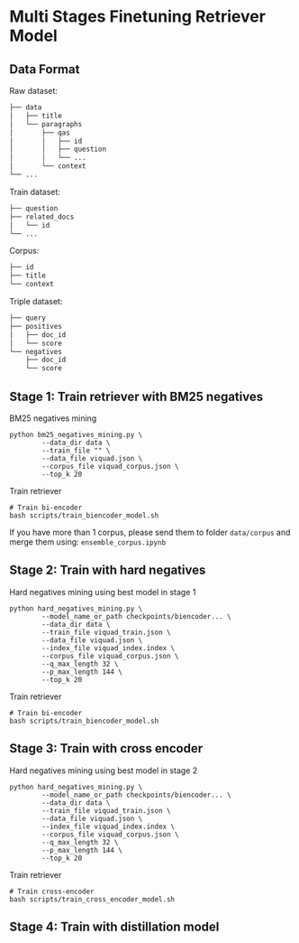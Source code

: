 # Multi Stages Finetuning Retriever Model
## Data Format

Raw dataset:
```bash
├── data
│   ├── title
│   └── paragraphs
│       ├── qas
│       │   ├── id
│       │   ├── question
│       │   └── ...
│       └── context
└── ...
```

Train dataset:
```bash
├── question
├── related_docs
│   └── id
└── ...
```

Corpus:
```bash
├── id
├── title
└── context
```

Triple dataset:
```bash
├── query
├── positives
│   ├── doc_id
│   └── score
└── negatives
    ├── doc_id
    └── score
```

## Stage 1: Train retriever with BM25 negatives
BM25 negatives mining
```
python bm25_negatives_mining.py \
        --data_dir data \
        --train_file "" \
        --data_file viquad.json \
        --corpus_file viquad_corpus.json \
        --top_k 20
```
Train retriever
```
# Train bi-encoder
bash scripts/train_biencoder_model.sh
```
If you have more than 1 corpus, please send them to folder `data/corpus` and merge them using: `ensemble_corpus.ipynb`

## Stage 2: Train with hard negatives
Hard negatives mining using best model in stage 1
```
python hard_negatives_mining.py \
        --model_name_or_path checkpoints/biencoder... \
        --data_dir data \
        --train_file viquad_train.json \
        --data_file viquad.json \
        --index_file viquad_index.index \
        --corpus_file viquad_corpus.json \
        --q_max_length 32 \
        --p_max_length 144 \
        --top_k 20
```
Train retriever
```
# Train bi-encoder
bash scripts/train_biencoder_model.sh
```
## Stage 3: Train with cross encoder
Hard negatives mining using best model in stage 2
```
python hard_negatives_mining.py \
        --model_name_or_path checkpoints/biencoder... \
        --data_dir data \
        --train_file viquad_train.json \
        --data_file viquad.json \
        --index_file viquad_index.index \
        --corpus_file viquad_corpus.json \
        --q_max_length 32 \
        --p_max_length 144 \
        --top_k 20
```
Train retriever
```
# Train cross-encoder
bash scripts/train_cross_encoder_model.sh
```
## Stage 4: Train with distillation model


